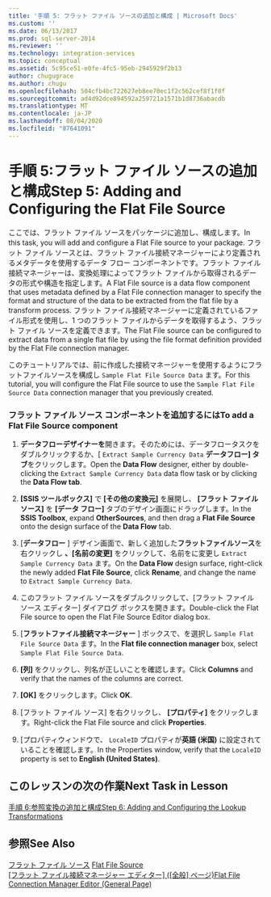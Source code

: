 ```yaml
---
title: '手順 5: フラット ファイル ソースの追加と構成 | Microsoft Docs'
ms.custom: ''
ms.date: 06/13/2017
ms.prod: sql-server-2014
ms.reviewer: ''
ms.technology: integration-services
ms.topic: conceptual
ms.assetid: 5c95ce51-e0fe-4fc5-95eb-2945929f2b13
author: chugugrace
ms.author: chugu
ms.openlocfilehash: 504cfb4bc722627eb8ee70ec1f2c562cef8f1f0f
ms.sourcegitcommit: ad4d92dce894592a259721a1571b1d8736abacdb
ms.translationtype: MT
ms.contentlocale: ja-JP
ms.lasthandoff: 08/04/2020
ms.locfileid: "87641091"
---
```

# <a name="step-5-adding-and-configuring-the-flat-file-source"></a><span data-ttu-id="d9a45-102">手順 5:フラット ファイル ソースの追加と構成</span><span class="sxs-lookup"><span data-stu-id="d9a45-102">Step 5: Adding and Configuring the Flat File Source</span></span>
  <span data-ttu-id="d9a45-103">ここでは、フラット ファイル ソースをパッケージに追加し、構成します。</span><span class="sxs-lookup"><span data-stu-id="d9a45-103">In this task, you will add and configure a Flat File source to your package.</span></span> <span data-ttu-id="d9a45-104">フラット ファイル ソースとは、フラット ファイル接続マネージャーにより定義されるメタデータを使用するデータ フロー コンポーネントです。フラット ファイル接続マネージャーは、変換処理によってフラット ファイルから取得されるデータの形式や構造を指定します。</span><span class="sxs-lookup"><span data-stu-id="d9a45-104">A Flat File source is a data flow component that uses metadata defined by a Flat File connection manager to specify the format and structure of the data to be extracted from the flat file by a transform process.</span></span> <span data-ttu-id="d9a45-105">フラット ファイル接続マネージャーに定義されているファイル形式を使用し、1 つのフラット ファイルからデータを取得するよう、フラット ファイル ソースを定義できます。</span><span class="sxs-lookup"><span data-stu-id="d9a45-105">The Flat File source can be configured to extract data from a single flat file by using the file format definition provided by the Flat File connection manager.</span></span>  
  
 <span data-ttu-id="d9a45-106">このチュートリアルでは、前に作成した接続マネージャーを使用するようにフラットファイルソースを構成し `Sample Flat File Source Data` ます。</span><span class="sxs-lookup"><span data-stu-id="d9a45-106">For this tutorial, you will configure the Flat File source to use the `Sample Flat File Source Data` connection manager that you previously created.</span></span>  
  
### <a name="to-add-a-flat-file-source-component"></a><span data-ttu-id="d9a45-107">フラット ファイル ソース コンポーネントを追加するには</span><span class="sxs-lookup"><span data-stu-id="d9a45-107">To add a Flat File Source component</span></span>  
  
1.  <span data-ttu-id="d9a45-108">**データフローデザイナーを**開きます。そのためには、データフロータスクをダブルクリックするか、[ `Extract Sample Currency Data` **データフロー] タブ**をクリックします。</span><span class="sxs-lookup"><span data-stu-id="d9a45-108">Open the **Data Flow** designer, either by double-clicking the `Extract Sample Currency Data` data flow task or by clicking the **Data Flow tab**.</span></span>  
  
2.  <span data-ttu-id="d9a45-109">**[SSIS ツールボックス]** で **[その他の変換元]** を展開し、 **[フラット ファイル ソース]** を **[データ フロー]** タブのデザイン画面にドラッグします。</span><span class="sxs-lookup"><span data-stu-id="d9a45-109">In the **SSIS Toolbox**, expand **OtherSources**, and then drag a **Flat File Source** onto the design surface of the **Data Flow** tab.</span></span>  
  
3.  <span data-ttu-id="d9a45-110">[**データフロー** ] デザイン画面で、新しく追加した**フラットファイルソース**を右クリックし **、[名前の変更]** をクリックして、名前をに変更し `Extract Sample Currency Data` ます。</span><span class="sxs-lookup"><span data-stu-id="d9a45-110">On the **Data Flow** design surface, right-click the newly added **Flat File Source**, click **Rename**, and change the name to `Extract Sample Currency Data`.</span></span>  
  
4.  <span data-ttu-id="d9a45-111">このフラット ファイル ソースをダブルクリックして、[フラット ファイル ソース エディター] ダイアログ ボックスを開きます。</span><span class="sxs-lookup"><span data-stu-id="d9a45-111">Double-click the Flat File source to open the Flat File Source Editor dialog box.</span></span>  
  
5.  <span data-ttu-id="d9a45-112">[**フラットファイル接続マネージャー** ] ボックスで、を選択し `Sample Flat File Source Data` ます。</span><span class="sxs-lookup"><span data-stu-id="d9a45-112">In the **Flat file connection manager** box, select `Sample Flat File Source Data`.</span></span>  
  
6.  <span data-ttu-id="d9a45-113">**[列]** をクリックし、列名が正しいことを確認します。</span><span class="sxs-lookup"><span data-stu-id="d9a45-113">Click **Columns** and verify that the names of the columns are correct.</span></span>  
  
7.  <span data-ttu-id="d9a45-114">**[OK]** をクリックします。</span><span class="sxs-lookup"><span data-stu-id="d9a45-114">Click **OK**.</span></span>  
  
8.  <span data-ttu-id="d9a45-115">[フラット ファイル ソース] を右クリックし、 **[プロパティ]** をクリックします。</span><span class="sxs-lookup"><span data-stu-id="d9a45-115">Right-click the Flat File source and click **Properties**.</span></span>  
  
9. <span data-ttu-id="d9a45-116">[プロパティウィンドウで、 `LocaleID` プロパティが**英語 (米国)** に設定されていることを確認します。</span><span class="sxs-lookup"><span data-stu-id="d9a45-116">In the Properties window, verify that the `LocaleID` property is set to **English (United States)**.</span></span>  
  
## <a name="next-task-in-lesson"></a><span data-ttu-id="d9a45-117">このレッスンの次の作業</span><span class="sxs-lookup"><span data-stu-id="d9a45-117">Next Task in Lesson</span></span>  
 [<span data-ttu-id="d9a45-118">手順 6:参照変換の追加と構成</span><span class="sxs-lookup"><span data-stu-id="d9a45-118">Step 6: Adding and Configuring the Lookup Transformations</span></span>](lesson-1-6-adding-and-configuring-the-lookup-transformations.md)  
  
## <a name="see-also"></a><span data-ttu-id="d9a45-119">参照</span><span class="sxs-lookup"><span data-stu-id="d9a45-119">See Also</span></span>  
 <span data-ttu-id="d9a45-120">[フラット ファイル ソース](data-flow/flat-file-source.md) </span><span class="sxs-lookup"><span data-stu-id="d9a45-120">[Flat File Source](data-flow/flat-file-source.md) </span></span>  
 <span data-ttu-id="d9a45-121">[[フラット ファイル接続マネージャー エディター] &#40;[全般] ページ&#41;](general-page-of-integration-services-designers-options.md)</span><span class="sxs-lookup"><span data-stu-id="d9a45-121">[Flat File Connection Manager Editor &#40;General Page&#41;](general-page-of-integration-services-designers-options.md)</span></span>  
  
  

